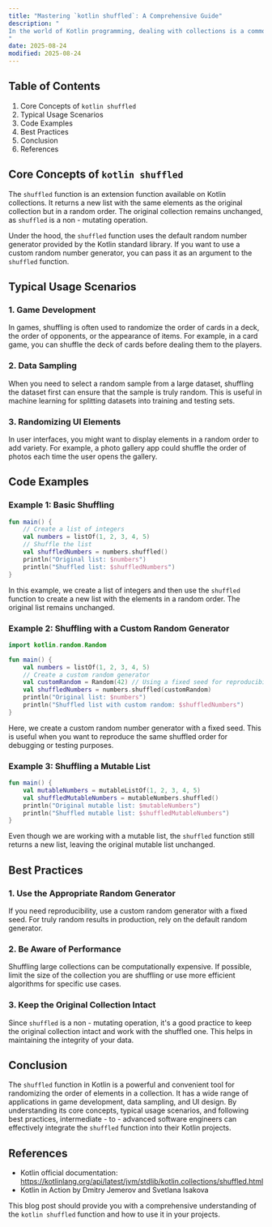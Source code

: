 ```yaml
---
title: "Mastering `kotlin shuffled`: A Comprehensive Guide"
description: "
In the world of Kotlin programming, dealing with collections is a common task. One useful operation on collections is shuffling, which randomly reorders the elements within a collection. The `shuffled` function in Kotlin provides a straightforward way to achieve this. This blog post will delve into the core concepts of the `shuffled` function, explore typical usage scenarios, and share best practices to help intermediate - to - advanced software engineers make the most of it.
"
date: 2025-08-24
modified: 2025-08-24
---
```


## Table of Contents
1. Core Concepts of `kotlin shuffled`
2. Typical Usage Scenarios
3. Code Examples
4. Best Practices
5. Conclusion
6. References

## Core Concepts of `kotlin shuffled`
The `shuffled` function is an extension function available on Kotlin collections. It returns a new list with the same elements as the original collection but in a random order. The original collection remains unchanged, as `shuffled` is a non - mutating operation.

Under the hood, the `shuffled` function uses the default random number generator provided by the Kotlin standard library. If you want to use a custom random number generator, you can pass it as an argument to the `shuffled` function.

## Typical Usage Scenarios
### 1. Game Development
In games, shuffling is often used to randomize the order of cards in a deck, the order of opponents, or the appearance of items. For example, in a card game, you can shuffle the deck of cards before dealing them to the players.

### 2. Data Sampling
When you need to select a random sample from a large dataset, shuffling the dataset first can ensure that the sample is truly random. This is useful in machine learning for splitting datasets into training and testing sets.

### 3. Randomizing UI Elements
In user interfaces, you might want to display elements in a random order to add variety. For example, a photo gallery app could shuffle the order of photos each time the user opens the gallery.

## Code Examples

### Example 1: Basic Shuffling
```kotlin
fun main() {
    // Create a list of integers
    val numbers = listOf(1, 2, 3, 4, 5)
    // Shuffle the list
    val shuffledNumbers = numbers.shuffled()
    println("Original list: $numbers")
    println("Shuffled list: $shuffledNumbers")
}
```
In this example, we create a list of integers and then use the `shuffled` function to create a new list with the elements in a random order. The original list remains unchanged.

### Example 2: Shuffling with a Custom Random Generator
```kotlin
import kotlin.random.Random

fun main() {
    val numbers = listOf(1, 2, 3, 4, 5)
    // Create a custom random generator
    val customRandom = Random(42) // Using a fixed seed for reproducibility
    val shuffledNumbers = numbers.shuffled(customRandom)
    println("Original list: $numbers")
    println("Shuffled list with custom random: $shuffledNumbers")
}
```
Here, we create a custom random number generator with a fixed seed. This is useful when you want to reproduce the same shuffled order for debugging or testing purposes.

### Example 3: Shuffling a Mutable List
```kotlin
fun main() {
    val mutableNumbers = mutableListOf(1, 2, 3, 4, 5)
    val shuffledMutableNumbers = mutableNumbers.shuffled()
    println("Original mutable list: $mutableNumbers")
    println("Shuffled mutable list: $shuffledMutableNumbers")
}
```
Even though we are working with a mutable list, the `shuffled` function still returns a new list, leaving the original mutable list unchanged.

## Best Practices
### 1. Use the Appropriate Random Generator
If you need reproducibility, use a custom random generator with a fixed seed. For truly random results in production, rely on the default random generator.

### 2. Be Aware of Performance
Shuffling large collections can be computationally expensive. If possible, limit the size of the collection you are shuffling or use more efficient algorithms for specific use cases.

### 3. Keep the Original Collection Intact
Since `shuffled` is a non - mutating operation, it's a good practice to keep the original collection intact and work with the shuffled one. This helps in maintaining the integrity of your data.

## Conclusion
The `shuffled` function in Kotlin is a powerful and convenient tool for randomizing the order of elements in a collection. It has a wide range of applications in game development, data sampling, and UI design. By understanding its core concepts, typical usage scenarios, and following best practices, intermediate - to - advanced software engineers can effectively integrate the `shuffled` function into their Kotlin projects.

## References
- Kotlin official documentation: https://kotlinlang.org/api/latest/jvm/stdlib/kotlin.collections/shuffled.html
- Kotlin in Action by Dmitry Jemerov and Svetlana Isakova

This blog post should provide you with a comprehensive understanding of the `kotlin shuffled` function and how to use it in your projects.